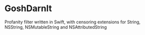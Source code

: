 # GoshDarnIt
Profanity filter written in Swift, with censoring extensions for String, NSString, NSMutableString and NSAttributedString
